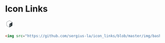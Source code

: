 # Icon Links

<img src="https://github.com/sergius-la/icon_links/blob/master/img/bash.png" width="28" height="28">

```html
<img src="https://github.com/sergius-la/icon_links/blob/master/img/bash.png" width="28" height="28"> Bash
```